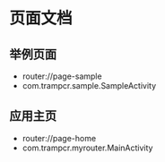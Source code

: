 # 页面文档

## 举例页面
- router://page-sample
- com.trampcr.sample.SampleActivity

## 应用主页
- router://page-home
- com.trampcr.myrouter.MainActivity

